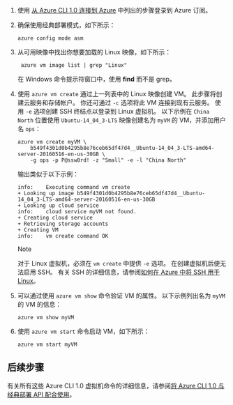 1. 使用 [从 Azure CLI 1.0 连接到 Azure](../articles/xplat-cli-connect.md) 中列出的步骤登录到 Azure 订阅。

2. 确保使用经典部署模式，如下所示：

    ```azurecli
    azure config mode asm
    ```

3. 从可用映像中找出你想要加载的 Linux 映像，如下所示：

   ```azurecli   
    azure vm image list | grep "Linux"
    ```

    在 Windows 命令提示符窗口中，使用 **find** 而不是 grep。

4. 使用 `azure vm create` 通过上一列表中的 Linux 映像创建 VM。 此步骤将创建云服务和存储帐户。 你还可通过 `-c` 选项将此 VM 连接到现有云服务。 使用 `-e` 选项创建 SSH 终结点以登录到 Linux 虚拟机。 以下示例在 `China North` 位置使用 `Ubuntu-14_04_3-LTS` 映像创建名为 `myVM` 的 VM，并添加用户名 `ops`：

    ```azurecli
    azure vm create myVM \
        b549f4301d0b4295b8e76ceb65df47d4__Ubuntu-14_04_3-LTS-amd64-server-20160516-en-us-30GB \
        -g ops -p P@ssw0rd! -z "Small" -e -l "China North"
    ```

    输出类似于以下示例：

    ```azurecli
    info:    Executing command vm create
    + Looking up image b549f4301d0b4295b8e76ceb65df47d4__Ubuntu-14_04_3-LTS-amd64-server-20160516-en-us-30GB
    + Looking up cloud service
    info:    cloud service myVM not found.
    + Creating cloud service
    + Retrieving storage accounts
    + Creating VM
    info:    vm create command OK
    ```

   > [!NOTE]
   > 对于 Linux 虚拟机，必须在 `vm create` 中提供 `-e` 选项。 在创建虚拟机后便无法启用 SSH。 有关 SSH 的详细信息，请参阅[如何在 Azure 中将 SSH 用于 Linux](../articles/virtual-machines/linux/mac-create-ssh-keys.md?toc=%2fvirtual-machines%2flinux%2ftoc.json)。

5. 可以通过使用 `azure vm show` 命令验证 VM 的属性。 以下示例列出名为 `myVM`的 VM 的信息：

    ```azurecli   
    azure vm show myVM
    ```

6. 使用 `azure vm start` 命令启动 VM，如下所示：

    ```azurecli
    azure vm start myVM
    ```

## <a name="next-steps"></a>后续步骤
有关所有这些 Azure CLI 1.0 虚拟机命令的详细信息，请参阅[将 Azure CLI 1.0 与经典部署 API 配合使用](https://docs.microsoft.com/cli/azure/get-started-with-az-cli2)。
